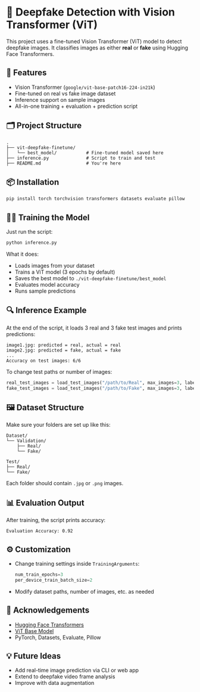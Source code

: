 # 🧠 Deepfake Detection with Vision Transformer (ViT)

This project uses a fine-tuned Vision Transformer (ViT) model to detect deepfake images. It classifies images as either **real** or **fake** using Hugging Face Transformers.

## 🚀 Features

- Vision Transformer (`google/vit-base-patch16-224-in21k`)
- Fine-tuned on real vs fake image dataset
- Inference support on sample images
- All-in-one training + evaluation + prediction script

## 🗂️ Project Structure

```
.
├── vit-deepfake-finetune/
│   └── best_model/           # Fine-tuned model saved here
├── inference.py              # Script to train and test
├── README.md                 # You're here
```

## 📦 Installation

```bash
pip install torch torchvision transformers datasets evaluate pillow
```

## 🏋️‍♂️ Training the Model

Just run the script:

```bash
python inference.py
```

What it does:
- Loads images from your dataset
- Trains a ViT model (3 epochs by default)
- Saves the best model to `./vit-deepfake-finetune/best_model`
- Evaluates model accuracy
- Runs sample predictions

## 🔍 Inference Example

At the end of the script, it loads 3 real and 3 fake test images and prints predictions:

```
image1.jpg: predicted = real, actual = real
image2.jpg: predicted = fake, actual = fake
...
Accuracy on test images: 6/6
```

To change test paths or number of images:

```python
real_test_images = load_test_images("/path/to/Real", max_images=3, label=0)
fake_test_images = load_test_images("/path/to/Fake", max_images=3, label=1)
```

## 🖼️ Dataset Structure

Make sure your folders are set up like this:

```
Dataset/
└── Validation/
    ├── Real/
    └── Fake/

Test/
├── Real/
└── Fake/
```

Each folder should contain `.jpg` or `.png` images.

## 📊 Evaluation Output

After training, the script prints accuracy:

```
Evaluation Accuracy: 0.92
```

## ⚙️ Customization

- Change training settings inside `TrainingArguments`:
  ```python
  num_train_epochs=3
  per_device_train_batch_size=2
  ```

- Modify dataset paths, number of images, etc. as needed

## 🙏 Acknowledgements

- [Hugging Face Transformers](https://huggingface.co/transformers/)
- [ViT Base Model](https://huggingface.co/google/vit-base-patch16-224-in21k)
- PyTorch, Datasets, Evaluate, Pillow

## 💡 Future Ideas

- Add real-time image prediction via CLI or web app
- Extend to deepfake video frame analysis
- Improve with data augmentation
